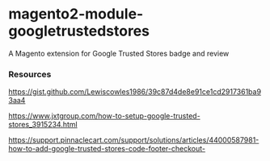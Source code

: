 # magento2-module-googletrustedstores
A Magento extension for Google Trusted Stores badge and review


### Resources

https://gist.github.com/Lewiscowles1986/39c87d4de8e91ce1cd2917361ba93aa4

https://www.jxtgroup.com/how-to-setup-google-trusted-stores_3915234.html

https://support.pinnaclecart.com/support/solutions/articles/44000587981-how-to-add-google-trusted-stores-code-footer-checkout-


